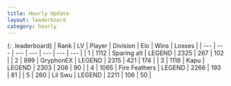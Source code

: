 ```yaml
---
title: Hourly Update
layout: leaderboard
category: hourly
---
```


{: .leaderboard}
| Rank | LV | Player | Division | Elo | Wins | Losses |
| --- | --- | --- | --- | --- | --- | --- |
| <span data-change="0">1</span> | 1112 | <span title="ID: 203132">Sparing alt</span> | LEGEND | <span data-change="0">2325</span> | <span data-change="0">267</span> | <span data-change="0">102</span> |
| <span data-change="0">2</span> | 899 | <span title="ID: 315148">GryphonEX</span> | LEGEND | <span data-change="2">2315</span> | <span data-change="1">421</span> | <span data-change="0">174</span> |
| <span data-change="0">3</span> | 1118 | <span title="ID: 204953">Kapu</span> | LEGEND | <span data-change="0">2303</span> | <span data-change="0">206</span> | <span data-change="0">90</span> |
| <span data-change="0">4</span> | 1065 | <span title="ID: 357425">Fire Feathers</span> | LEGEND | <span data-change="15">2266</span> | <span data-change="2">193</span> | <span data-change="0">81</span> |
| <span data-change="0">5</span> | 260 | <span title="ID: 468342">Lil Swu</span> | LEGEND | <span data-change="0">2211</span> | <span data-change="0">106</span> | <span data-change="0">50</span> |